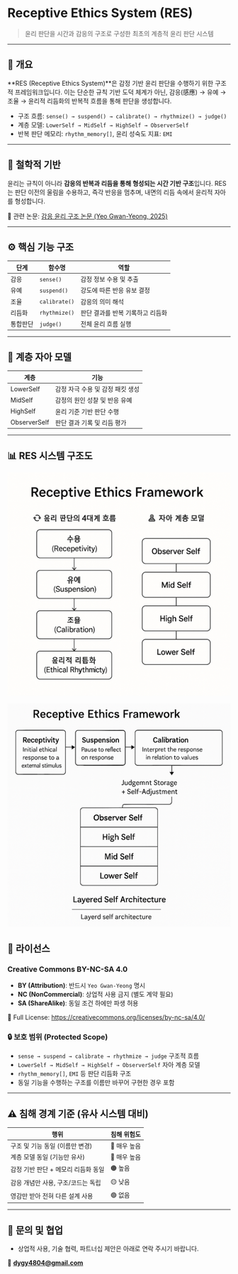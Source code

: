 # Receptive Ethics System (RES)

> 윤리 판단을 시간과 감응의 구조로 구성한 최초의 계층적 윤리 판단 시스템

---

## 📘 개요
**RES (Receptive Ethics System)**은 감정 기반 윤리 판단을 수행하기 위한 구조적 프레임워크입니다.
이는 단순한 규칙 기반 도덕 체계가 아닌, 감응(感應) → 유예 → 조율 → 윤리적 리듬화의 반복적 흐름을 통해 판단을 생성합니다.

- 구조 흐름: `sense() → suspend() → calibrate() → rhythmize() → judge()`
- 계층 모델: `LowerSelf → MidSelf → HighSelf → ObserverSelf`
- 반복 판단 메모리: `rhythm_memory[]`, 윤리 성숙도 지표: `EMI`

---

## 🧠 철학적 기반
윤리는 규칙이 아니라 **감응의 반복과 리듬을 통해 형성되는 시간 기반 구조**입니다.
RES는 판단 이전의 울림을 수용하고, 즉각 반응을 멈추며, 내면의 리듬 속에서 윤리적 자아를 형성합니다.

📄 관련 논문: [감응 윤리 구조 논문 (Yeo Gwan-Yeong, 2025)](https://drive.google.com/file/d/xyz123/view)

---

## ⚙️ 핵심 기능 구조

| 단계 | 함수명 | 역할 |
|------|--------|------|
| 감응 | `sense()` | 감정 정보 수용 및 추출 |
| 유예 | `suspend()` | 강도에 따른 반응 유보 결정 |
| 조율 | `calibrate()` | 감응의 의미 해석 |
| 리듬화 | `rhythmize()` | 판단 결과를 반복 기록하고 리듬화 |
| 통합판단 | `judge()` | 전체 윤리 흐름 실행 |

---

## 🧩 계층 자아 모델

| 계층 | 기능 |
|--------|--------|
| LowerSelf | 감정 자극 수용 및 감정 패킷 생성 |
| MidSelf | 감정의 원인 성찰 및 반응 유예 |
| HighSelf | 윤리 기준 기반 판단 수행 |
| ObserverSelf | 판단 결과 기록 및 리듬 평가 |

---
## 📊 RES 시스템 구조도

![RES 구조도](docs/RES_Structure_Diagram.png)

![RES 구조도](docs/RES_Structure_Diagram2.png)

## 📜 라이선스

### Creative Commons BY-NC-SA 4.0

- **BY (Attribution)**: 반드시 `Yeo Gwan-Yeong` 명시
- **NC (NonCommercial)**: 상업적 사용 금지 (별도 계약 필요)
- **SA (ShareAlike)**: 동일 조건 하에만 파생 허용

🔗 Full License: https://creativecommons.org/licenses/by-nc-sa/4.0/


### 🔒 보호 범위 (Protected Scope)
- `sense → suspend → calibrate → rhythmize → judge` 구조적 흐름
- `LowerSelf → MidSelf → HighSelf → ObserverSelf` 자아 계층 모델
- `rhythm_memory[]`, `EMI` 등 판단 리듬화 구조
- 동일 기능을 수행하는 구조를 이름만 바꾸어 구현한 경우 포함

---

## ⚠️ 침해 경계 기준 (유사 시스템 대비)

| 행위 | 침해 위험도 |
|------|----------------|
| 구조 및 기능 동일 (이름만 변경) | 🔴 매우 높음 |
| 계층 모델 동일 (기능만 유사) | 🔴 매우 높음 |
| 감정 기반 판단 + 메모리 리듬화 동일 | 🟠 높음 |
| 감응 개념만 사용, 구조/코드는 독립 | 🟡 낮음 |
| 영감만 받아 전혀 다른 설계 사용 | 🟢 없음 |

---

## 📩 문의 및 협업
- 상업적 사용, 기술 협력, 파트너십 제안은 아래로 연락 주시기 바랍니다.

📧 **dygy4804@gmail.com**

